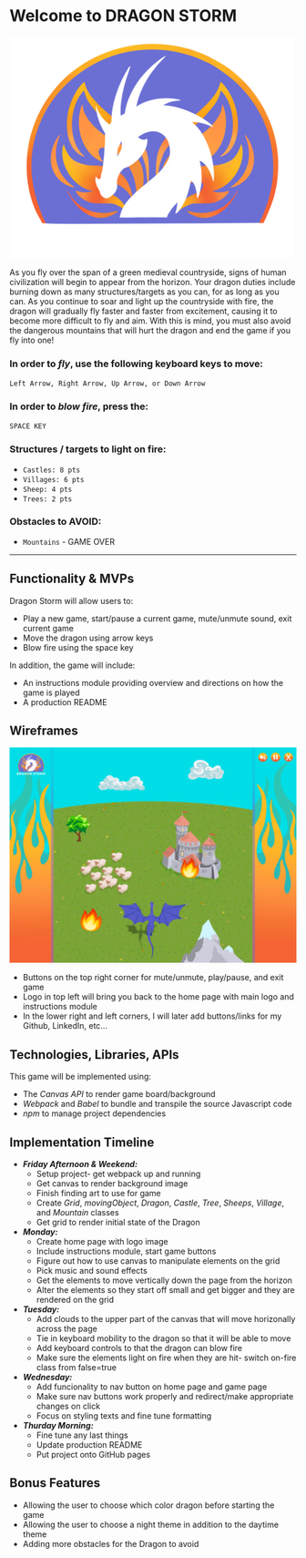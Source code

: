 
# Welcome to DRAGON STORM

<img src="./assets/upper_nav/logo.png" alt="logo" width="500"/>

As you fly over the span of a green medieval countryside, signs of human civilization will begin to appear from the horizon. Your dragon duties include burning down as many structures/targets as you can, for as long as you can. As you continue to soar and light up the countryside with fire, the dragon will gradually fly faster and faster from excitement, causing it to become more difficult to fly and aim. With this is mind, you must also avoid the dangerous mountains that will hurt the dragon and end the game if you fly into one!


### In order to *fly*, use the following keyboard keys to move:
```
Left Arrow, Right Arrow, Up Arrow, or Down Arrow
```
### In order to *blow fire*, press the:
```
SPACE KEY
```

### Structures / targets to light on fire:
  - `Castles: 8 pts`
  - `Villages: 6 pts`
  - `Sheep: 4 pts`
  - `Trees: 2 pts`

### Obstacles to **AVOID**:
  - `Mountains` - GAME OVER

---
## Functionality & MVPs

Dragon Storm will allow users to:
  - Play a new game, start/pause a current game, mute/unmute sound, exit current game
  - Move the dragon using arrow keys
  - Blow fire using the space key

In addition, the game will include:
  - An instructions module providing overview and directions on how the game is played
  - A production README

## Wireframes

<img src="./assets/mock_layout.png" alt="logo" width="700"/>

- Buttons on the top right corner for mute/unmute, play/pause, and exit game
- Logo in top left will bring you back to the home page with main logo and instructions module
- In the lower right and left corners, I will later add buttons/links for my Github, LinkedIn, etc...

## Technologies, Libraries, APIs

This game will be implemented using:
  - The *Canvas API* to render game board/background
  -  *Webpack* and *Babel* to bundle and transpile the source Javascript code
  -  *npm* to manage project dependencies

## Implementation Timeline

  - ***Friday Afternoon & Weekend:***
    - Setup project- get webpack up and running
    - Get canvas to render background image
    - Finish finding art to use for game
    - Create *Grid*, *movingObject*, *Dragon*, *Castle*, *Tree*, *Sheeps*, *Village*, and *Mountain* classes
    - Get grid to render initial state of the Dragon
  - ***Monday:***
    - Create home page with logo image
    - Include instructions module, start game buttons
    - Figure out how to use canvas to manipulate elements on the grid
    - Pick music and sound effects
    - Get the elements to move vertically down the page from the horizon
    - Alter the elements so they start off small and get bigger and they are rendered on the grid
  - ***Tuesday:***
    - Add clouds to the upper part of the canvas that will move horizonally across the page
    - Tie in keyboard mobility to the dragon so that it will be able to move
    - Add keyboard controls to that the dragon can blow fire
    - Make sure the elements light on fire when they are hit- switch on-fire class from false=true
  - ***Wednesday:***
    - Add funcionality to nav button on home page and game page
    - Make sure nav buttons work properly and redirect/make appropriate changes on click
    - Focus on styling texts and fine tune formatting
  - ***Thurday Morning:***
    - Fine tune any last things
    - Update production README
    - Put project onto GitHub pages

## Bonus Features

  - Allowing the user to choose which color dragon before starting the game
  - Allowing the user to choose a night theme in addition to the daytime theme
  - Adding more obstacles for the Dragon to avoid